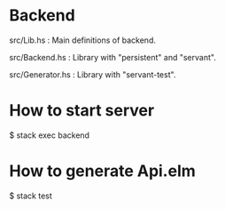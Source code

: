 # Backend

src/Lib.hs : Main definitions of backend.

src/Backend.hs : Library with "persistent" and "servant".

src/Generator.hs : Library with "servant-test".

# How to start server

$ stack exec backend

# How to generate Api.elm

$ stack test
